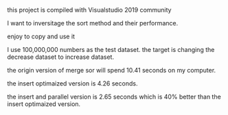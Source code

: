 this project is compiled with Visualstudio 2019 community

I want to inversitage the sort method and their performance.

enjoy to copy and use it

I use 100,000,000 numbers as the test dataset. the target is changing the decrease dataset to increase dataset.

the origin version of merge sor will spend 10.41 seconds on my computer.

the insert optimaized version is  4.26 seconds.

the insert and parallel version is 2.65 seconds which is 40% better than the insert optimaized version.